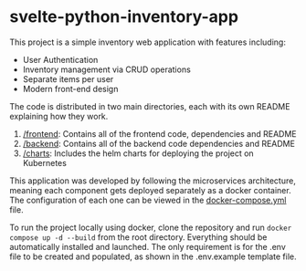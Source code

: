 # svelte-python-inventory-app

This project is a simple inventory web application with features including:
* User Authentication
* Inventory management via CRUD operations
* Separate items per user
* Modern front-end design

The code is distributed in two main directories, each with its own README explaining how they work.
1. [/frontend](./frontnend): Contains all of the frontend code, dependencies and README
2. [/backend](./backend): Contains all of the backend code dependencies and README
3. [/charts](./charts): Includes the helm charts for deploying the project on Kubernetes

This application was developed by following the microservices architecture, meaning each component gets deployed separately as a docker container. The configuration of each one can be viewed in the [docker-compose.yml](./docker-compose.yml) file.

To run the project locally using docker, clone the repository and run `docker compose up -d --build` from the root directory. Everything should be automatically installed and launched. The only requirement is for the .env file to be created and populated, as shown in the .env.example template file.

